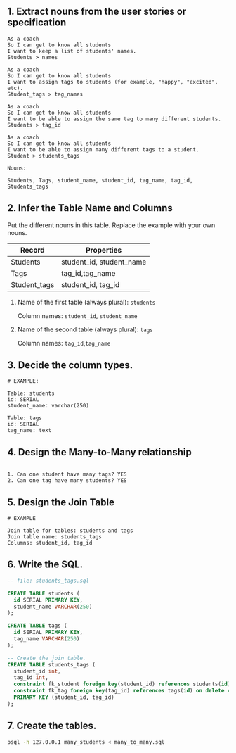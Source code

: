 ## 1. Extract nouns from the user stories or specification

```
As a coach
So I can get to know all students
I want to keep a list of students' names.
Students > names

As a coach
So I can get to know all students
I want to assign tags to students (for example, "happy", "excited", etc).
Student_tags > tag_names

As a coach
So I can get to know all students
I want to be able to assign the same tag to many different students.
Students > tag_id

As a coach
So I can get to know all students
I want to be able to assign many different tags to a student.
Student > students_tags
```

```
Nouns:

Students, Tags, student_name, student_id, tag_name, tag_id, Students_tags
```

## 2. Infer the Table Name and Columns

Put the different nouns in this table. Replace the example with your own nouns.

| Record                | Properties          |
| --------------------- | ------------------  |
| Students              | student_id, student_name
| Tags                  | tag_id,tag_name
| Student_tags          | student_id, tag_id

1. Name of the first table (always plural): `students` 

    Column names: `student_id`, `student_name`

2. Name of the second table (always plural): `tags` 

    Column names: `tag_id`,`tag_name`

## 3. Decide the column types.

```
# EXAMPLE:

Table: students
id: SERIAL
student_name: varchar(250)

Table: tags
id: SERIAL
tag_name: text
```

## 4. Design the Many-to-Many relationship

```

1. Can one student have many tags? YES
2. Can one tag have many students? YES
```

## 5. Design the Join Table

```
# EXAMPLE

Join table for tables: students and tags
Join table name: students_tags
Columns: student_id, tag_id
```

## 6. Write the SQL.

```sql
-- file: students_tags.sql

CREATE TABLE students (
  id SERIAL PRIMARY KEY,
  student_name VARCHAR(250)
);

CREATE TABLE tags (
  id SERIAL PRIMARY KEY,
  tag_name VARCHAR(250)
);

-- Create the join table.
CREATE TABLE students_tags (
  student_id int,
  tag_id int,
  constraint fk_student foreign key(student_id) references students(id) on delete cascade,
  constraint fk_tag foreign key(tag_id) references tags(id) on delete cascade,
  PRIMARY KEY (student_id, tag_id)
);

```

## 7. Create the tables.

```bash
psql -h 127.0.0.1 many_students < many_to_many.sql
```